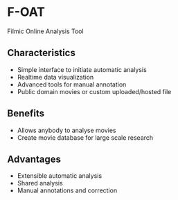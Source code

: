 # F-OAT
Filmic Online Analysis Tool

## Characteristics

- Simple interface to initiate automatic analysis
- Realtime data visualization
- Advanced tools for manual annotation
- Public domain movies or custom uploaded/hosted file

## Benefits

- Allows anybody to analyse movies
- Create movie database for large scale research


## Advantages

- Extensible automatic analysis
- Shared analysis
- Manual annotations and correction
